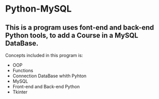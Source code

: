 # Python-MySQL
This is a program uses font-end and back-end Python tools, to add a Course in a MySQL DataBase.
---------------------------------------------------------------------------------------------------------------------------------------------------------------
Concepts included in this program is:
- OOP
- Functions
- Connection DataBase whith Pyhton
- MySQL
- Front-end and Back-end Python
- Tkinter 
